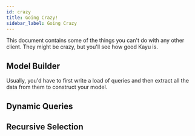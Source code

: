 ```yaml
---
id: crazy
title: Going Crazy!
sidebar_label: Going Crazy
---
```


This document contains some of the things you can't do with any other client. They might be crazy, but you'll see how good Kayu is.

## Model Builder

Usually, you'd have to first write a load of queries and then extract all the data from them to construct your model.

## Dynamic Queries

## Recursive Selection
